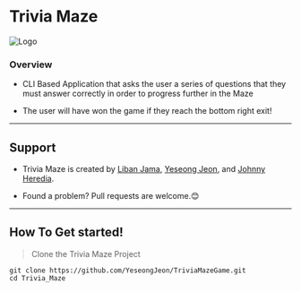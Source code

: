 # Trivia Maze
![Logo](https://i.imgur.com/ISUNVOd.png)                                                                                  

### Overview

- CLI Based Application that asks the user a series of questions that they must answer correctly in order to progress further in the Maze

- The user will have won the game if they reach the bottom right exit!


___

## Support
- Trivia Maze is created by [Liban Jama][liban-jama-github], [Yeseong Jeon][YeseongJeon-github], and [Johnny Heredia][thejaythree-github].

- Found a problem? Pull requests are welcome.😊
___


## How To Get started!

> Clone the Trivia Maze Project

    git clone https://github.com/YeseongJeon/TriviaMazeGame.git
    cd Trivia_Maze

[liban-jama-github]: https://github.com/liban-jama
[YeseongJeon-github]: https://github.com/YeseongJeon
[thejaythree-github]: https://github.com/thejaythree
